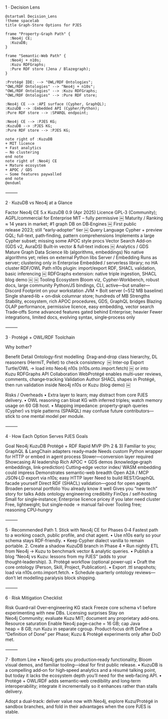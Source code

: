 1 · Decision Lens

```plantuml
@startuml Decision_Lens
!theme spacelab
title Graph‑Store Options for PJES

frame "Property‑Graph Path" {
  :Neo4j CE;
  :KuzuDB;
}

frame "Semantic‑Web Path" {
  :Neo4j + n10s;
  :Kuzu RDFGraphs;
  :Pure RDF store (Jena / Blazegraph);
}

:Protégé IDE: --> "OWL/RDF Ontologies";
"OWL/RDF Ontologies" --> "Neo4j + n10s";
"OWL/RDF Ontologies" --> :Kuzu RDFGraphs;
"OWL/RDF Ontologies" --> :Pure RDF store;

:Neo4j CE --> :API surface (Cypher, GraphQL);
:KuzuDB --> :Embedded API (Cypher/Python);
:Pure RDF store --> :SPARQL endpoint;

:Neo4j CE --> :PJES KG;
:KuzuDB --> :PJES KG;
:Pure RDF store --> :PJES KG;

note right of :KuzuDB
+ MIT licence
+ Fast analytics
– No clustering
end note
note right of :Neo4j CE
+ Mature ecosystem
+ APOC / GDS
– Some features paywalled
end note
@enduml
```


⸻

2 · KuzuDB vs Neo4j at a Glance

Factor	Neo4j CE 5.x	KuzuDB 0.9 (Apr 2025)
Licence	GPL‑3 (Community); AGPL/commercial for Enterprise	MIT – fully permissive  ￼
Maturity / Ranking	≈ 14 years in market; #1 graph DB on DB‑Engines  ￼	First public release 2023; still “early‑adopter” tier  ￼
Query Language	Cypher + preview GQL; full-text, path‑finding, pattern comprehensions	Implements a large Cypher subset; missing some APOC style procs
Vector Search	Add‑on (GDS v2, AuraDS)	Built‑in vector & full‑text indices  ￼
Analytics / GDS	Mature Graph Data Science lib (algorithms, embeddings)	No native algorithms yet; relies on external Python libs
Server / Embedding	Runs as server; clustering only in Enterprise	Embedded / serverless library; no HA cluster
RDF/OWL Path	n10s plugin: import/export RDF, SHACL validation, basic inferencing  ￼	RDFGraphs extension: native triple ingestion, SHACL blog demo  ￼ ￼
Tooling Ecosystem	Bloom viz, Cypher‑Workbench, robust docs, large community	Python/JS bindings, CLI, active—but smaller—Discord
Footprint on your workstation	JVM + Bolt server (~512 MB baseline)	Single shared‑lib + on‑disk columnar store; hundreds of MB
Strengths	Stability, ecosystem, rich APOC procedures, GDS, GraphQL bridges	Blazing OLAP performance, permissive licence, easy embedding, vector search
Trade‑offs	Some advanced features gated behind Enterprise; heavier	Fewer integrations, limited docs, evolving syntax, single‑process only



⸻

3 · Protégé + OWL/RDF Toolchain

Why bother?

Benefit	Detail
Ontology‑first modelling 	Drag‑and‑drop class hierarchy, DL reasoners (HermiT, Pellet) to check consistency  ￼
Inter‑op	Export Turtle/OWL → load into Neo4j n10s (n10s.onto.import.fetch)  ￼ or into Kuzu RDFGraphs API
Collaboration	WebProtégé enables multi‑user reviews, comments, change‑tracking
Validation	Author SHACL shapes in Protégé, then run validation inside Neo4j n10s or Kuzu (blog demo)  ￼

Risks / Overheads
	•	Extra layer to learn; may distract from core PJES delivery.
	•	OWL reasoning can bloat KG with inferred triples; watch memory usage on 60 GB host.
	•	Mapping impedance: property‑graph queries (Cypher) vs triple patterns (SPARQL) may confuse future contributors—stick to one mental model per module.

⸻

4 · How Each Option Serves PJES Goals

Goal	Neo4j	KuzuDB	Protégé + RDF
Rapid MVP (Ph 2 & 3)	Familiar to you; GraphQL & LangChain adapters ready‑made	Needs custom Python wrapper for HTTP or embed in agent process	Slower—conversion layer required
Showcasing AI leadership	Rich APOC + GDS demos (knowledge‑graph embeddings, link‑prediction)	Cutting‑edge vector index/ WASM embedding could impress	Demonstrates semantic‑web breadth
Open A2A / MCP	JSON‑LD export via n10s; easy HTTP layer	Need to build REST/GraphQL facade yourself	Direct RDF (SHACL) validation—good for open agents
Broaden personal portfolio	You already know it well	Gives you “new tech” story for talks	Adds ontology engineering credibility
FinOps / self‑hosting	Small for single‑instance; Enterprise licence pricey if you later need cluster	Free, lightweight; but single‑node → manual fail‑over	Tooling free; reasoning CPU‑hungry



⸻

5 · Recommended Path
	1.	Stick with Neo4j CE for Phases 0‑4
Fastest path to a working coach, public profile, and chat agent.
	•	Use n10s early so your schema stays RDF‐friendly.
	•	Keep Cypher dialect vanilla to remain portable.
	2.	Create a shadow KuzuDB branch in Phase 4
	•	Run nightly ETL from Neo4j → Kuzu to benchmark vector & analytic queries.
	•	Publish a blog “Neo4j vs Kuzu: lessons from my PJES” (adds to your thought‑leadership).
	3.	Protégé workflow (optional power‑up)
	•	Draft the core ontology (Person, Skill, Project, Publication).
	•	Export .ttl snapshots; load via n10s.onto.import.fetch.
	•	Schedule quarterly ontology reviews—don’t let modelling paralysis block shipping.

⸻

6 · Risk Mitigation Checklist

Risk	Guard‑rail
Over‑engineering KG stack	Freeze core schema v1 before experimenting with new DBs.
Licensing surprises	Stay on Neo4j Community; evaluate Kuzu MIT; document any proprietary add‑ons.
Resource saturation	Enable Neo4j page‑cache = 16 GB; cap Java heap = 8 GB; run Kuzu in separate cgroup.
Product‑focus drift	Define a “Definition of Done” per Phase; Kuzu & Protégé experiments only after DoD met.



⸻

7 · Bottom Line
	•	Neo4j gets you production‑ready functionality, Bloom visual demos, and familiar tooling—ideal for first public release.
	•	KuzuDB is a compelling add‑on for high‑speed analytics and a résumé talking point, but today it lacks the ecosystem depth you’ll need for the web‑facing API.
	•	Protégé + OWL/RDF adds semantic‑web credibility and long‑term interoperability; integrate it incrementally so it enhances rather than stalls delivery.

Adopt a dual‑track: deliver value now with Neo4j, explore Kuzu/Protégé in sandbox branches, and fold in their advantages when the core PJES is stable.
